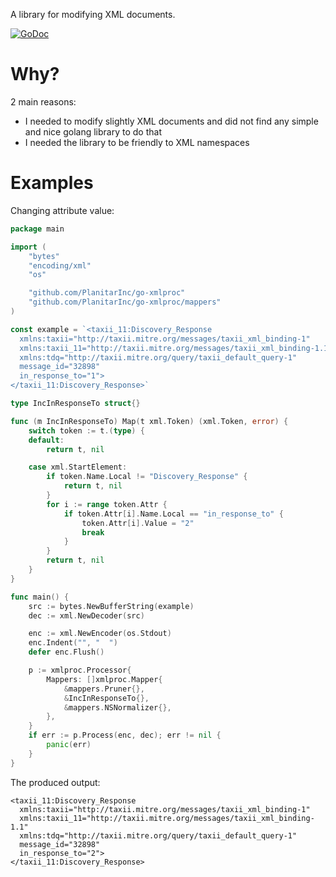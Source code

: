 A library for modifying XML documents.

[![GoDoc](http://godoc.org/github.com/PlanitarInc/go-xmlproc?status.svg)](http://godoc.org/github.com/PlanitarInc/go-xmlproc)

# Why?

2 main reasons:
  - I needed to modify slightly XML documents and did not find any simple and nice golang library to do that
  - I needed the library to be friendly to XML namespaces

# Examples

Changing attribute value:

```go
package main

import (
	"bytes"
	"encoding/xml"
	"os"

	"github.com/PlanitarInc/go-xmlproc"
	"github.com/PlanitarInc/go-xmlproc/mappers"
)

const example = `<taxii_11:Discovery_Response 
  xmlns:taxii="http://taxii.mitre.org/messages/taxii_xml_binding-1"
  xmlns:taxii_11="http://taxii.mitre.org/messages/taxii_xml_binding-1.1"
  xmlns:tdq="http://taxii.mitre.org/query/taxii_default_query-1" 
  message_id="32898" 
  in_response_to="1">
</taxii_11:Discovery_Response>`

type IncInResponseTo struct{}

func (m IncInResponseTo) Map(t xml.Token) (xml.Token, error) {
	switch token := t.(type) {
	default:
		return t, nil

	case xml.StartElement:
		if token.Name.Local != "Discovery_Response" {
			return t, nil
		}
		for i := range token.Attr {
			if token.Attr[i].Name.Local == "in_response_to" {
				token.Attr[i].Value = "2"
				break
			}
		}
		return t, nil
	}
}

func main() {
	src := bytes.NewBufferString(example)
	dec := xml.NewDecoder(src)

	enc := xml.NewEncoder(os.Stdout)
	enc.Indent("", "  ")
	defer enc.Flush()

	p := xmlproc.Processor{
		Mappers: []xmlproc.Mapper{
			&mappers.Pruner{},
			&IncInResponseTo{},
			&mappers.NSNormalizer{},
		},
	}
	if err := p.Process(enc, dec); err != nil {
		panic(err)
	}
}
```

The produced output:

```
<taxii_11:Discovery_Response 
  xmlns:taxii="http://taxii.mitre.org/messages/taxii_xml_binding-1"
  xmlns:taxii_11="http://taxii.mitre.org/messages/taxii_xml_binding-1.1"
  xmlns:tdq="http://taxii.mitre.org/query/taxii_default_query-1" 
  message_id="32898" 
  in_response_to="2">
</taxii_11:Discovery_Response>
```
